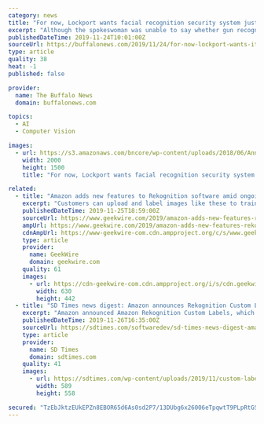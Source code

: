 ```yaml
---
category: news
title: "For now, Lockport wants facial recognition security system just for guns"
excerpt: "Although the spokeswoman was unable to say whether gun recognition would create a problem for the Education Department, it does for the New York Civil Liberties Union. \"We have grave concerns and there are still too many unanswered questions about object ..."
publishedDateTime: 2019-11-24T10:01:00Z
sourceUrl: https://buffalonews.com/2019/11/24/for-now-lockport-wants-its-facial-recognition-security-system-to-just-watch-for-guns/
type: article
quality: 38
heat: -1
published: false

provider:
  name: The Buffalo News
  domain: buffalonews.com

topics:
  - AI
  - Computer Vision

images:
  - url: https://s3.amazonaws.com/bncore/wp-content/uploads/2018/06/Anna-Merritt-Entrance-e1561665444738.jpg
    width: 2000
    height: 1500
    title: "For now, Lockport wants facial recognition security system just for guns"

related:
  - title: "Amazon adds new features to Rekognition software amid ongoing debate over facial recognition tech"
    excerpt: "Customers can upload and label images like these to train Rekognition to find specific items. (Amazon Image) The Rekognition updates come amid a heated and ongoing debate over the facial recognition applications of Amazon’s Rekognition software."
    publishedDateTime: 2019-11-25T18:59:00Z
    sourceUrl: https://www.geekwire.com/2019/amazon-adds-new-features-rekognition-software-amid-ongoing-debate-facial-recognition-tech/
    ampUrl: https://www.geekwire.com/2019/amazon-adds-new-features-rekognition-software-amid-ongoing-debate-facial-recognition-tech/amp/
    cdnAmpUrl: https://www-geekwire-com.cdn.ampproject.org/c/s/www.geekwire.com/2019/amazon-adds-new-features-rekognition-software-amid-ongoing-debate-facial-recognition-tech/amp/
    type: article
    provider:
      name: GeekWire
      domain: geekwire.com
    quality: 61
    images:
      - url: https://cdn-geekwire-com.cdn.ampproject.org/i/s/cdn.geekwire.com/wp-content/uploads/2018/11/reInvent-2018_Wednesday_AndyJassyKeynote_140-630x442.jpg
        width: 630
        height: 442
  - title: "SD Times news digest: Amazon announces Rekognition Custom Labs, Scala.js 1.0.0-RC1, and Julia 1.3"
    excerpt: "Amazon announced Amazon Rekognition Custom Labels, which enables customers to build specialized ML-based image analysis capabilities that detect objects and scenes integral to their specific use case. “Instead of having to train a model from scratch ..."
    publishedDateTime: 2019-11-26T16:35:00Z
    sourceUrl: https://sdtimes.com/softwaredev/sd-times-news-digest-amazon-announces-rekognition-custom-labs-scala-js-1-0-0-rc1-and-julia-1-3/
    type: article
    provider:
      name: SD Times
      domain: sdtimes.com
    quality: 41
    images:
      - url: https://sdtimes.com/wp-content/uploads/2019/11/custom-labels-pre-3.gif
        width: 589
        height: 558

secured: "TzEbJktzEUkEPZn8EBOR65d6As0sd2P7/13DUbg6x26006eTpqwtT9PLpRtGS/HjzXdz90HDtMv34Kc66dbTCQwTaeXkqr77w+t8PhXXvTPdgIiqOaSx1ARAKe34NHrFcF8GrsR3aAzkPRtxihuhHfM1unmAIhDNNdOYZO7QKDu7D/KMDWhaQJGWFiTvm0QqO3oLjTgcT78VeM7VcqOXKIDthIqfnC6BuXoXBb0AyociW8wngOqQAptm5FzluBVqvWgK1bw7z7UibG+Hrv/9Vg==;atTixTTeR+/x+NxHr896Eg=="
---
```


